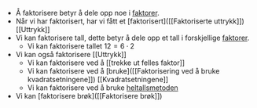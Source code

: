 - Å faktorisere betyr å dele opp noe i [faktorer]([[Faktor]]).
- Når vi har faktorisert, har vi fått et [faktorisert]([[Faktoriserte uttrykk]]) [[Uttrykk]]
- Vi kan faktorisere tall, dette betyr å dele opp et tall i forskjellige [faktorer]([[Faktor]]).
	- Vi kan faktorisere tallet $12=6\cdot 2$
- Vi kan også faktorisere [[Uttrykk]]
	- Vi kan faktorisere ved å [[trekke ut felles faktor]]
	- Vi kan faktorisere ved å [bruke]([[Faktorisering ved å bruke kvadratsetningene]]) [[Kvadratsetningene]]
	- Vi kan faktorisere ved å bruke [heltallsmetoden]([[Heltallsmetoden]])
- Vi kan [faktorisere brøk]([[Faktorisere brøk]])